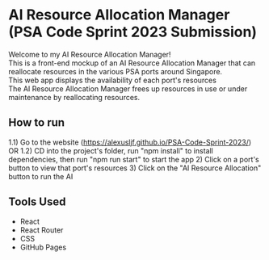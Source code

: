 # AI Resource Allocation Manager (PSA Code Sprint 2023 Submission)

Welcome to my AI Resource Allocation Manager! <br>
This is a front-end mockup of an AI Resource Allocation Manager that can reallocate resources in the various PSA ports around Singapore. <br>
This web app displays the availability of each port's resources <br>
The AI Resource Allocation Manager frees up resources in use or under maintenance by reallocating resources. <br>

## How to run

1.1) Go to the website (https://alexusljf.github.io/PSA-Code-Sprint-2023/) OR
1.2) CD into the project's folder, run "npm install" to install dependencies, then run "npm run start" to start the app
2) Click on a port's button to view that port's resources
3) Click on the "AI Resource Allocation" button to run the AI

## Tools Used

* React
* React Router
* CSS
* GitHub Pages
